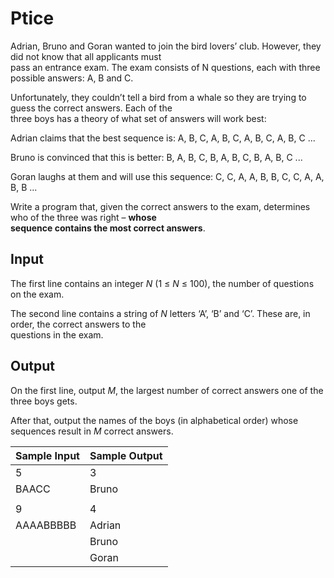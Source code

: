 # Ptice

Adrian, Bruno and Goran wanted to join the bird lovers’ club. However, they did not know that all applicants must\
pass an entrance exam. The exam consists of N questions, each with three possible answers: A, B and C.

Unfortunately, they couldn’t tell a bird from a whale so they are trying to guess the correct answers. Each of the\
three boys has a theory of what set of answers will work best:

Adrian claims that the best sequence is: A, B, C, A, B, C, A, B, C, A, B, C ...

Bruno is convinced that this is better: B, A, B, C, B, A, B, C, B, A, B, C ...

Goran laughs at them and will use this sequence: C, C, A, A, B, B, C, C, A, A, B, B ...

Write a program that, given the correct answers to the exam, determines who of the three was right – **whose\
sequence contains the most correct answers**.

## Input

The first line contains an integer *N* (1 ≤ *N* ≤ 100), the number of questions on the exam.

The second line contains a string of *N* letters ‘A’, ‘B’ and ‘C’. These are, in order, the correct answers to the\
questions in the exam.

## Output

On the first line, output *M*, the largest number of correct answers one of the three boys gets.

After that, output the names of the boys (in alphabetical order) whose sequences result in *M* correct answers.

| Sample Input | Sample Output |
| ---          | ---           |
| 5            | 3             |
| BAACC        | Bruno         |
|              |               |
| 9            | 4             |
| AAAABBBBB    | Adrian        |
|              | Bruno         |
|              | Goran         |